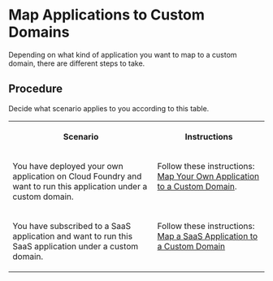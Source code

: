 <!-- loioc13d51ba3476437f8ff2062ffdfac552 -->

# Map Applications to Custom Domains

Depending on what kind of application you want to map to a custom domain, there are different steps to take.



## Procedure

Decide what scenario applies to you according to this table.


<table>
<tr>
<th valign="top">

Scenario



</th>
<th valign="top">

Instructions



</th>
</tr>
<tr>
<td valign="top">

You have deployed your own application on Cloud Foundry and want to run this application under a custom domain.



</td>
<td valign="top">

Follow these instructions: [Map Your Own Application to a Custom Domain](map-your-own-application-to-a-custom-domain-d898407.md).



</td>
</tr>
<tr>
<td valign="top">

You have subscribed to a SaaS application and want to run this SaaS application under a custom domain.



</td>
<td valign="top">

Follow these instructions: [Map a SaaS Application to a Custom Domain](map-a-saas-application-to-a-custom-domain-9f029c0.md) 



</td>
</tr>
</table>

